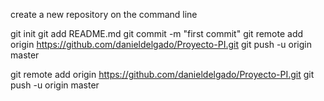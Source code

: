  create a new repository on the command line

git init
git add README.md
git commit -m "first commit"
git remote add origin https://github.com/danieldelgado/Proyecto-PI.git
git push -u origin master

git remote add origin https://github.com/danieldelgado/Proyecto-PI.git
git push -u origin master
